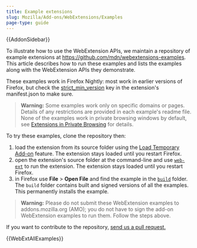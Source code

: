 ```yaml
---
title: Example extensions
slug: Mozilla/Add-ons/WebExtensions/Examples
page-type: guide
---
```


{{AddonSidebar}}

To illustrate how to use the WebExtension APIs, we maintain a repository of example extensions at <https://github.com/mdn/webextensions-examples>. This article describes how to run these examples and lists the examples along with the WebExtension APIs they demonstrate.

These examples work in Firefox Nightly: most work in earlier versions of Firefox, but check the [strict_min_version](/en-US/docs/Mozilla/Add-ons/WebExtensions/manifest.json/browser_specific_settings) key in the extension's manifest.json to make sure.

> **Warning:** Some examples work only on specific domains or pages. Details of any restrictions are provided in each example's readme file. None of the examples work in private browsing windows by default, see [Extensions in Private Browsing](https://support.mozilla.org/en-US/kb/extensions-private-browsing#w_enabling-or-disabling-extensions-in-private-windows) for details.

To try these examples, clone the repository then:

1. load the extension from its source folder using the [Load Temporary Add-on](https://extensionworkshop.com/documentation/develop/temporary-installation-in-firefox/) feature. The extension stays loaded until you restart Firefox.
2. open the extension's source folder at the command-line and use [`web-ext`](https://extensionworkshop.com/documentation/develop/getting-started-with-web-ext/) to run the extension. The extension stays loaded until you restart Firefox.
3. in Firefox use **File** > **Open File** and find the example in the [`build`](https://github.com/mdn/webextensions-examples/tree/master/build) folder. The `build` folder contains built and signed versions of all the examples. This permanently installs the example.

> **Warning:** Please do not submit these WebExtension examples to addons.mozilla.org (AMO); you do not have to sign the add-on WebExtension examples to run them. Follow the steps above.

If you want to contribute to the repository, [send us a pull request.](https://github.com/mdn/webextensions-examples/blob/master/CONTRIBUTING.md)

{{WebExtAllExamples}}
